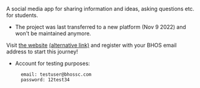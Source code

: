 A social media app for sharing information and ideas, asking questions etc. for students.

* The project was last transferred to a new platform (Nov 9 2022) and won't be maintained anymore.

Visit <a href="https://bhossc.herokuapp.com/" target="_blank">the website</a> <a href="https://bhossc.herokuapp.com/" target="_blank">(alternative link)</a> and register with your BHOS email address to start this journey!

* Account for testing purposes:
          
        email: testuser@bhossc.com     
        password: 12test34
